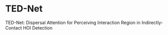# TED-Net
TED-Net: Dispersal Attention for Perceiving Interaction Region in Indirectly-Contact HOI Detection
